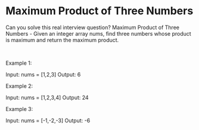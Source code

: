 # Maximum Product of Three Numbers

Can you solve this real interview question? Maximum Product of Three Numbers - Given an integer array nums, find three numbers whose product is maximum and return the maximum product.

 

Example 1:

Input: nums = [1,2,3]
Output: 6


Example 2:

Input: nums = [1,2,3,4]
Output: 24


Example 3:

Input: nums = [-1,-2,-3]
Output: -6
